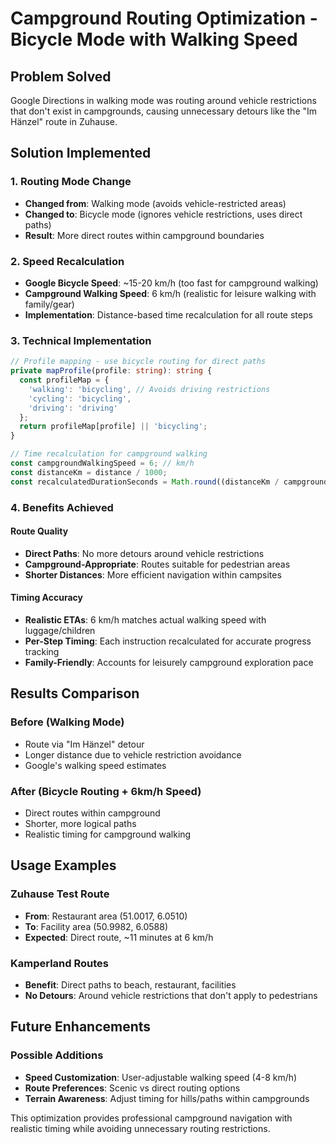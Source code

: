 # Campground Routing Optimization - Bicycle Mode with Walking Speed

## Problem Solved
Google Directions in walking mode was routing around vehicle restrictions that don't exist in campgrounds, causing unnecessary detours like the "Im Hänzel" route in Zuhause.

## Solution Implemented

### 1. Routing Mode Change
- **Changed from**: Walking mode (avoids vehicle-restricted areas)
- **Changed to**: Bicycle mode (ignores vehicle restrictions, uses direct paths)
- **Result**: More direct routes within campground boundaries

### 2. Speed Recalculation
- **Google Bicycle Speed**: ~15-20 km/h (too fast for campground walking)
- **Campground Walking Speed**: 6 km/h (realistic for leisure walking with family/gear)
- **Implementation**: Distance-based time recalculation for all route steps

### 3. Technical Implementation

```typescript
// Profile mapping - use bicycle routing for direct paths
private mapProfile(profile: string): string {
  const profileMap = {
    'walking': 'bicycling', // Avoids driving restrictions
    'cycling': 'bicycling', 
    'driving': 'driving'
  };
  return profileMap[profile] || 'bicycling';
}

// Time recalculation for campground walking
const campgroundWalkingSpeed = 6; // km/h
const distanceKm = distance / 1000;
const recalculatedDurationSeconds = Math.round((distanceKm / campgroundWalkingSpeed) * 3600);
```

### 4. Benefits Achieved

#### Route Quality
- **Direct Paths**: No more detours around vehicle restrictions
- **Campground-Appropriate**: Routes suitable for pedestrian areas
- **Shorter Distances**: More efficient navigation within campsites

#### Timing Accuracy  
- **Realistic ETAs**: 6 km/h matches actual walking speed with luggage/children
- **Per-Step Timing**: Each instruction recalculated for accurate progress tracking
- **Family-Friendly**: Accounts for leisurely campground exploration pace

## Results Comparison

### Before (Walking Mode)
- Route via "Im Hänzel" detour
- Longer distance due to vehicle restriction avoidance
- Google's walking speed estimates

### After (Bicycle Routing + 6km/h Speed)
- Direct routes within campground
- Shorter, more logical paths
- Realistic timing for campground walking

## Usage Examples

### Zuhause Test Route
- **From**: Restaurant area (51.0017, 6.0510)
- **To**: Facility area (50.9982, 6.0588)
- **Expected**: Direct route, ~11 minutes at 6 km/h

### Kamperland Routes
- **Benefit**: Direct paths to beach, restaurant, facilities
- **No Detours**: Around vehicle restrictions that don't apply to pedestrians

## Future Enhancements

### Possible Additions
- **Speed Customization**: User-adjustable walking speed (4-8 km/h)
- **Route Preferences**: Scenic vs direct routing options
- **Terrain Awareness**: Adjust timing for hills/paths within campgrounds

This optimization provides professional campground navigation with realistic timing while avoiding unnecessary routing restrictions.
